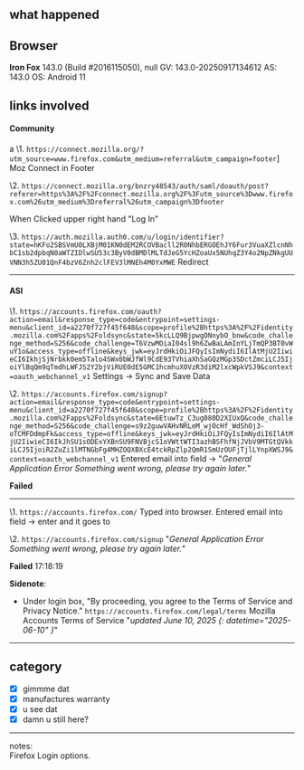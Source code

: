 ## what happened  

## Browser
**Iron Fox**
143.0 (Build #2016115050), null
GV: 143.0-20250917134612
AS: 143.0
OS: Android 11

## links involved

#### Community
a
\1. `https://connect.mozilla.org/?utm_source=www.firefox.com&utm_medium=referral&utm_campaign=footer`]
Moz Connect in Footer

\2. `https://connect.mozilla.org/bnzry48543/auth/saml/doauth/post?referer=https%3A%2F%2Fconnect.mozilla.org%2F%3Futm_source%3Dwww.firefox.com%26utm_medium%3Dreferral%26utm_campaign%3Dfooter`

When Clicked upper right hand "Log In"

\3. `https://auth.mozilla.auth0.com/u/login/identifier?state=hKFo2SBSVmU0LXBjM01KN0dEM2RCOVBacll2R0NhbERGOEhJY6Fur3VuaXZlcnNhbC1sb2dpbqN0aWTZIDlwSU53c3ByV0dBMDlMLTdJeG5YcHZoaUx5NUhqZ3Y4o2NpZNkgUUVNN3h5ZU01QnF4bzV6Znh2clFEV3lMNEh4M0YxMWE`
Redirect

---
#### ASI
\1. `https://accounts.firefox.com/oauth?action=email&response_type=code&entrypoint=settings-menu&client_id=a2270f727f45f648&scope=profile%2Bhttps%3A%2F%2Fidentity.mozilla.com%2Fapps%2Foldsync&state=5kcLLQ9BjpwgONnybO_bnw&code_challenge_method=S256&code_challenge=T6VzwMOiaI04sl9h6ZwBaLAmInYLjTmQP3BT0vWuY1o&access_type=offline&keys_jwk=eyJrdHkiOiJFQyIsImNydiI6IlAtMjU2IiwieCI6IkhjSjNrbkk0em5Talo4SWx0bWJfWl9CdE93TVhiaXhSaGQzMGp3SDctZmciLCJ5IjoiYlBqQm9qTmdhLWFJS2Y2bjViRUE0dE5GMC1hcmhuX0VzR3diM2lxcWpkVSJ9&context=oauth_webchannel_v1`
Settings -> Sync and Save Data 

\2. `https://accounts.firefox.com/signup?action=email&response_type=code&entrypoint=settings-menu&client_id=a2270f727f45f648&scope=profile%2Bhttps%3A%2F%2Fidentity.mozilla.com%2Fapps%2Foldsync&state=6EtuwTz_C3ug080D2XIUxQ&code_challenge_method=S256&code_challenge=s9z2guwVAHvNRLeM_wjOcHf_WdShOj3-oTCMFDdmpFk&access_type=offline&keys_jwk=eyJrdHkiOiJFQyIsImNydiI6IlAtMjU2IiwieCI6IkJhSU1sODExYXBnSU9FNVBjcS1oVWttWTI3azhBSFhfNjJVbV9MTGtQVkkiLCJ5IjoiR2ZuZi1lMTNGbFg4MHZOQXBXcE4tckRpZlp2QmR1SmUzOUFjTjlLYnpXWSJ9&context=oauth_webchannel_v1`
Entered email into field -> 
"*General Application Error* 
*Something went wrong, please try again later.*" 

**Failed**

---

\1. `https://accounts.firefox.com/`
Typed into browser. Entered email into field -> enter and it goes to

\2. `https://accounts.firefox.com/signup`
"*General Application Error* 
*Something went wrong, please try again later.*" 

**Failed**
17:18:19

**Sidenote**:
- Under login box,
    "By proceeding, you agree to the Terms of Service and Privacy Notice."
    `https://accounts.firefox.com/legal/terms`
    Mozilla Accounts Terms of Service 
    "*updated June 10, 2025 {: datetime="2025-06-10" }*"

---

## category
- [x] gimmme dat
- [x] manufactures warranty
- [x] u see dat
- [x] damn u still here?

---

notes:  
Firefox Login options.